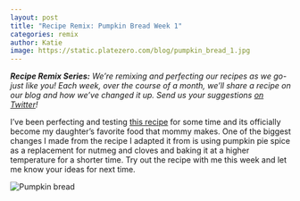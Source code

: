 ```yaml
---
layout: post
title: "Recipe Remix: Pumpkin Bread Week 1"
categories: remix
author: Katie
image: https://static.platezero.com/blog/pumpkin_bread_1.jpg
---
```


**_Recipe Remix Series:_** _We’re remixing and perfecting our recipes as we go-
just like you!  Each week, over the course of a month, we’ll share a recipe on
our blog and how we’ve changed it up.  Send us your suggestions [on
Twitter][twitter]!_

I’ve been perfecting and testing [this recipe][recipe] for some time and its
officially become my daughter’s favorite food that mommy makes.  One of the
biggest changes I made from the recipe I adapted it from is using pumpkin pie
spice as a replacement for nutmeg and cloves and baking it at a higher
temperature for a shorter time.  Try out the recipe with me this week and let me
know your ideas for next time.

![Pumpkin bread](https://static.platezero.com/blog/pumpkin_bread_1.jpg)

[twitter]: https://twitter.com/platezer0
[recipe]: https://platezero.com/KA/pumpkin-bread/versions/526
